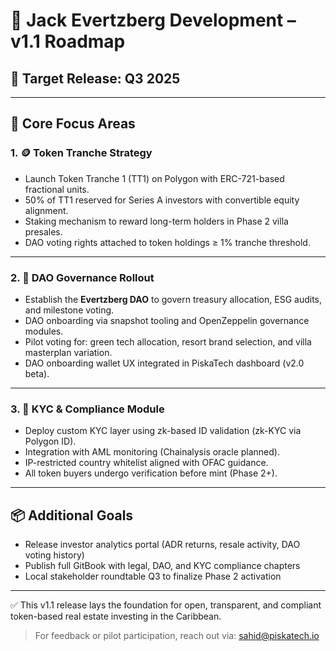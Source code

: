 # 🚀 Jack Evertzberg Development – v1.1 Roadmap

## 📆 Target Release: Q3 2025

---

## 🔗 Core Focus Areas

### 1. 🪙 Token Tranche Strategy

- Launch Token Tranche 1 (TT1) on Polygon with ERC-721-based fractional units.
- 50% of TT1 reserved for Series A investors with convertible equity alignment.
- Staking mechanism to reward long-term holders in Phase 2 villa presales.
- DAO voting rights attached to token holdings ≥ 1% tranche threshold.

---

### 2. 🧠 DAO Governance Rollout

- Establish the **Evertzberg DAO** to govern treasury allocation, ESG audits, and milestone voting.
- DAO onboarding via snapshot tooling and OpenZeppelin governance modules.
- Pilot voting for: green tech allocation, resort brand selection, and villa masterplan variation.
- DAO onboarding wallet UX integrated in PiskaTech dashboard (v2.0 beta).

---

### 3. 🔐 KYC & Compliance Module

- Deploy custom KYC layer using zk-based ID validation (zk-KYC via Polygon ID).
- Integration with AML monitoring (Chainalysis oracle planned).
- IP-restricted country whitelist aligned with OFAC guidance.
- All token buyers undergo verification before mint (Phase 2+).

---

## 📦 Additional Goals

- Release investor analytics portal (ADR returns, resale activity, DAO voting history)
- Publish full GitBook with legal, DAO, and KYC compliance chapters
- Local stakeholder roundtable Q3 to finalize Phase 2 activation

---

✅ This v1.1 release lays the foundation for open, transparent, and compliant token-based real estate investing in the Caribbean.

> For feedback or pilot participation, reach out via: [sahid@piskatech.io](mailto:sahid@piskatech.io)
